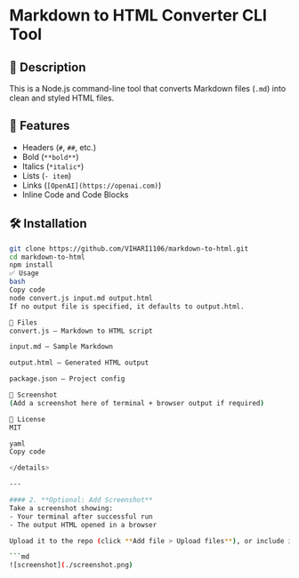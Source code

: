 # Markdown to HTML Converter CLI Tool

## 📌 Description
This is a Node.js command-line tool that converts Markdown files (`.md`) into clean and styled HTML files.

## 🚀 Features
- Headers (`#`, `##`, etc.)
- Bold (`**bold**`)
- Italics (`*italic*`)
- Lists (`- item`)
- Links (`[OpenAI](https://openai.com)`)
- Inline Code and Code Blocks

## 🛠 Installation

```bash
git clone https://github.com/VIHARI1106/markdown-to-html.git
cd markdown-to-html
npm install
✅ Usage
bash
Copy code
node convert.js input.md output.html
If no output file is specified, it defaults to output.html.

📁 Files
convert.js – Markdown to HTML script

input.md – Sample Markdown

output.html – Generated HTML output

package.json – Project config

📸 Screenshot
(Add a screenshot here of terminal + browser output if required)

📄 License
MIT

yaml
Copy code

</details>

---

#### 2. **Optional: Add Screenshot**
Take a screenshot showing:
- Your terminal after successful run
- The output HTML opened in a browser

Upload it to the repo (click **Add file > Upload files**), or include it in the `README.md` using:

```md
![screenshot](./screenshot.png)
